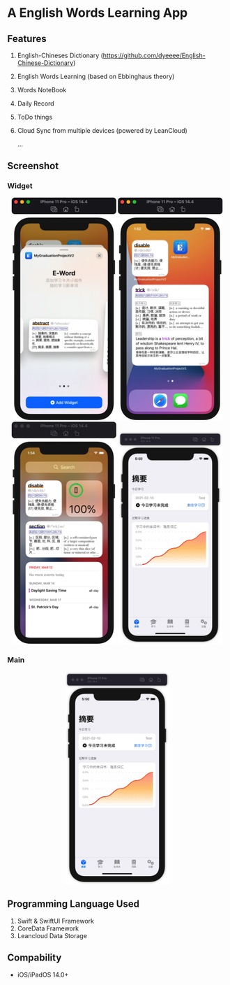 #  A English Words Learning App

## Features
1. English-Chineses Dictionary (https://github.com/dyeeee/English-Chinese-Dictionary)
2. English Words Learning (based on Ebbinghaus theory)
3. Words NoteBook
4. Daily Record
5. ToDo things
6. Cloud Sync from multiple devices (powered by LeanCloud)
   
   ...

## Screenshot

### Widget
<div align=center>
<img src="https://github.com/dyeeee/MyGraduationProjectV2_Pod/blob/main/Images/widget_3.jpg" width="240"/>
<img src="https://github.com/dyeeee/MyGraduationProjectV2_Pod/blob/main/Images/widget_2.jpg" width="240"/>
<img src="https://github.com/dyeeee/MyGraduationProjectV2_Pod/blob/main/Images/widget_1.jpg" width="240"/>
<img src="https://github.com/dyeeee/MyGraduationProjectV2_Pod/blob/main/Images/home_light.jpg" width="240"/>
</div>

### Main
<div align=center>
<img src="https://github.com/dyeeee/MyGraduationProjectV2_Pod/blob/main/Images/home_light.jpg" width="240"/>
</div>

##  Programming Language Used
1. Swift & SwiftUI Framework
2. CoreData Framework
3. Leancloud Data Storage

## Compability
* iOS/iPadOS 14.0+
